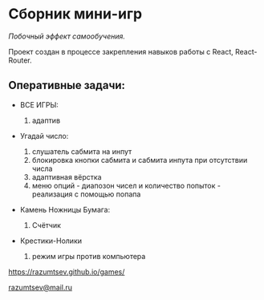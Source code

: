 # Сборник мини-игр

_Побочный эффект самообучения._

Проект создан в процессе закрепления навыков работы с React, React-Router.

## Оперативные задачи:

- ВСЕ ИГРЫ:
  1. адаптив

- Угадай число:
  1. слушатель сабмита на инпут
  2. блокировка кнопки сабмита и сабмита инпута при отсутствии числа
  3. адаптивная вёрстка
  4. меню опций - диапозон чисел и количество попыток - реализация с помощью попапа

- Камень Ножницы Бумага:
  1. Счётчик

- Крестики-Нолики
  1. режим игры против компьютера

https://razumtsev.github.io/games/

[razumtsev@mail.ru](mailto:razumtsev@mail.ru 'для писем и газет')